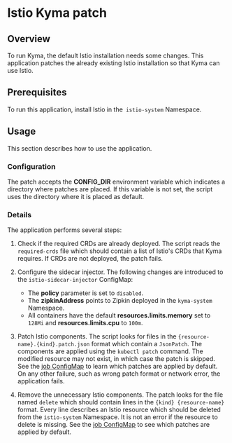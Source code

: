 # Istio Kyma patch

## Overview

To run Kyma, the default Istio installation needs some changes. This application patches the already existing Istio 
installation so that Kyma can use Istio.

## Prerequisites

To run this application, install Istio in the` istio-system` Namespace.

## Usage

This section describes how to use the application.

### Configuration

The patch accepts the **CONFIG_DIR** environment variable which indicates a directory where patches are placed. If this 
variable is not set, the script uses the directory where it is placed as default.

### Details

The application performs several steps:
1. Check if the required CRDs are already deployed. The script reads the `required-crds` file which should contain a 
list of Istio's CRDs that Kyma requires. If CRDs are not deployed, the patch fails.

2. Configure the sidecar injector. The following changes are introduced to the `istio-sidecar-injector` ConfigMap:
    * The **policy** parameter is set to `disabled`.
    * The **zipkinAddress** points to Zipkin deployed in the `kyma-system` Namespace.
    * All containers have the default **resources.limits.memory** set to `128Mi` and **resources.limits.cpu** to `100m`.

3. Patch Istio components. The script looks for files in the `{resource-name}.{kind}.patch.json` format which contain a 
`JsonPatch`. The components are applied using the `kubectl patch` command. The modified resource may not exist, in which 
case the patch is skipped. See the [job ConfigMap](../../resources/istio-kyma-patch/templates/configmap.yaml) to learn 
which patches are applied by default. On any other failure, such as wrong patch format or network error, the application 
fails.

4. Remove the unnecessary Istio components. The patch looks for the file named `delete` which should contain lines in 
the `{kind} {resource-name}` format. Every line describes an Istio resource which should be deleted from the 
`istio-system` Namespace. It is not an error if the resource to delete is missing. See the 
[job ConfigMap](../../resources/istio-kyma-patch/templates/configmap.yaml) to see which patches are applied by default.
